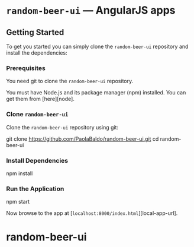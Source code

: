 # `random-beer-ui` — AngularJS apps


## Getting Started

To get you started you can simply clone the `random-beer-ui` repository and install the dependencies:

### Prerequisites

You need git to clone the `random-beer-ui` repository.

You must have Node.js and its package manager (npm) installed. You can get them from [here][node].

### Clone `random-beer-ui`

Clone the `random-beer-ui` repository using git:

git clone https://github.com/PaolaBaldo/random-beer-ui.git
cd random-beer-ui


### Install Dependencies

npm install

### Run the Application

npm start

Now browse to the app at [`localhost:8000/index.html`][local-app-url].

# random-beer-ui
